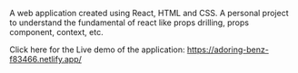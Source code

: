 A web application created using React, HTML and CSS. A personal project to understand the fundamental of react like props drilling, props component, context, etc.

Click here for the Live demo of the application: https://adoring-benz-f83466.netlify.app/
